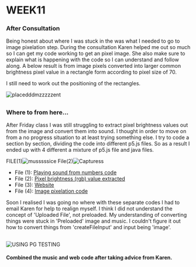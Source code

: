 # WEEK11

### After Consultation

Being honest about where I was stuck in the was what I needed to go to image pixelation step. During the consultation Karen helped me out so much so I can get my code working to get an pixel image. She also make sure to explain what is happening with the code so I can understand and follow along. A below result is from image pixels converted into larger common brightness pixel value in a rectangle form according to pixel size of 70.

I still need to work out the positioning of the rectangles.

![placedddmzzzzzent](https://user-images.githubusercontent.com/68723268/96776633-0256d780-1435-11eb-9d06-60a28699642f.JPG)

##
### Where to from here...

After Friday class I was still struggling to extract pixel brightness values out from the image and convert them into sound. I thought in order to move on from a no progress situation to at least trying something else. I try to code a section by section, dividing the code into different p5.js files. So as a result I ended up with 4 different a mixture of p5.js file and java files.

FILE(1)![musssssice](https://user-images.githubusercontent.com/68723268/96778471-7abe9800-1437-11eb-89aa-6da7ba10cb38.JPG) File(2)![Capturess](https://user-images.githubusercontent.com/68723268/96778872-fcaec100-1437-11eb-9e8b-d1e0377de088.JPG)

* File (1): [Playing sound from numbers code](https://github.com/yerim-kim/slave2algorithm/blob/master/week11/sketch(music))
* File (2): [Pixel brightness (rgb) value extracted](https://github.com/yerim-kim/slave2algorithm/blob/master/week11/Pixel%20Brightness%20value)
* File (3): [Website](https://github.com/yerim-kim/slave2algorithm/blob/master/week11/sketch(website))
* File (4): [Image pixelation code](https://github.com/yerim-kim/slave2algorithm/blob/master/week11/sketch(pixelating%20image))

Soon I realised I was going no where with these separate codes I had to email Karen for help to realign myself. I think I did not understand the concept of 'Uploaded File', not preloaded. My understanding of converting things were stuck in 'Preloaded' image and music. I couldn't figure it out how to convert things from 'createFileInput' and input being 'image'.

##

![USING PG TESTING](https://user-images.githubusercontent.com/68723268/96784979-e275e280-1439-11eb-984d-afad4670aa9e.JPG)

#### Combined the music and web code after taking advice from Karen.
